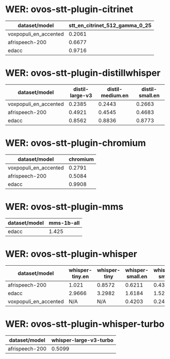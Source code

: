 
# WER: ovos-stt-plugin-citrinet
|dataset/model|stt_en_citrinet_512_gamma_0_25|
|-|-|
| voxpopuli_en_accented | 0.2061 |
| afrispeech-200 | 0.6677 |
| edacc | 0.9716 |


# WER: ovos-stt-plugin-distillwhisper
|dataset/model|distil-large-v3|distil-medium.en|distil-small.en|
|-|-|-|-|
| voxpopuli_en_accented | 0.2385 | 0.2443 | 0.2663 |
| afrispeech-200 | 0.4921 | 0.4545 | 0.4683 |
| edacc | 0.8562 | 0.8836 | 0.8773 |


# WER: ovos-stt-plugin-chromium
|dataset/model|chromium|
|-|-|
| voxpopuli_en_accented | 0.2791 |
| afrispeech-200 | 0.5084 |
| edacc | 0.9908 |


# WER: ovos-stt-plugin-mms
|dataset/model|mms-1b-all|
|-|-|
| edacc | 1.425 |


# WER: ovos-stt-plugin-whisper
|dataset/model|whisper-tiny.en|whisper-tiny|whisper-small.en|whisper-small|whisper-medium.en|
|-|-|-|-|-|-|
| afrispeech-200 | 1.021 | 0.8572 | 0.6211 | 0.4312 | 0.4118 |
| edacc | 2.9666 | 3.2982 | 1.6184 | 1.5213 | N/A |
| voxpopuli_en_accented | N/A | N/A | 0.4203 | 0.2496 | N/A |


# WER: ovos-stt-plugin-whisper-turbo
|dataset/model|whisper-large-v3-turbo|
|-|-|
| afrispeech-200 | 0.5099 |